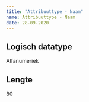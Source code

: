 ```yaml
---
title: "Attribuuttype - Naam"
name: Attribuuttype - Naam
date: 28-09-2020
---
```


## Logisch datatype
Alfanumeriek

## Lengte
80
